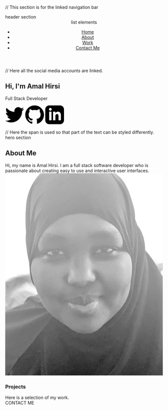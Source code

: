 <!DOCTYPE html>
<html lang="en-US"> 


<head>
    <meta charset="UTF-8">
    <meta name="viewport" content="width=device-width, initial-scale=1.0">
    <title> My Portofolio </title>
    <link rel="stylesheet" href="style.css" href="./desktop/projects/project/style.css">
</head>

// This section is for the linked navigation bar
 <body>  
 header section 
   <header class="header">
   <nav> 
   list elements 
      <ul>
         <li> <a href="Home">Home</a></li>
         <li> <a href="About">About</a></li>
         <li> <a href="Work">Work</a></li>
         <li> <a href="#contact-me">Contact Me</a></li>
       </ul>
   </nav> 
</header>

// Here all the social media accounts are linked.
  <section class="home"> 
      <h1>Hi, I'm   <span>Amal Hirsi</span></h1>
      <p>Full Stack Developer</p>
      <div class="socialmedia">
      <a href="https://www.twitter.com">
         <svg xmlns="http://www.w3.org/2000/svg" width="60" height="60" viewBox="0 0 24 24"><path d="M24 4.557c-.883.392-1.832.656-2.828.775 1.017-.609 1.798-1.574 2.165-2.724-.951.564-2.005.974-3.127 1.195-.897-.957-2.178-1.555-3.594-1.555-3.179 0-5.515 2.966-4.797 6.045-4.091-.205-7.719-2.165-10.148-5.144-1.29 2.213-.669 5.108 1.523 6.574-.806-.026-1.566-.247-2.229-.616-.054 2.281 1.581 4.415 3.949 4.89-.693.188-1.452.232-2.224.084.626 1.956 2.444 3.379 4.6 3.419-2.07 1.623-4.678 2.348-7.29 2.04 2.179 1.397 4.768 2.212 7.548 2.212 9.142 0 14.307-7.721 13.995-14.646.962-.695 1.797-1.562 2.457-2.549z"/></svg></a>
       <a href="https://www.github.com">
         <svg xmlns="http://www.w3.org/2000/svg" width="60" height="60" viewBox="0 0 24 24"><path d="M12 0c-6.626 0-12 5.373-12 12 0 5.302 3.438 9.8 8.207 11.387.599.111.793-.261.793-.577v-2.234c-3.338.726-4.033-1.416-4.033-1.416-.546-1.387-1.333-1.756-1.333-1.756-1.089-.745.083-.729.083-.729 1.205.084 1.839 1.237 1.839 1.237 1.07 1.834 2.807 1.304 3.492.997.107-.775.418-1.305.762-1.604-2.665-.305-5.467-1.334-5.467-5.931 0-1.311.469-2.381 1.236-3.221-.124-.303-.535-1.524.117-3.176 0 0 1.008-.322 3.301 1.23.957-.266 1.983-.399 3.003-.404 1.02.005 2.047.138 3.006.404 2.291-1.552 3.297-1.23 3.297-1.23.653 1.653.242 2.874.118 3.176.77.84 1.235 1.911 1.235 3.221 0 4.609-2.807 5.624-5.479 5.921.43.372.823 1.102.823 2.222v3.293c0 .319.192.694.801.576 4.765-1.589 8.199-6.086 8.199-11.386 0-6.627-5.373-12-12-12z"/></svg></a>
      <a href="https://linkedin.com">
         <svg xmlns="http://www.w3.org/2000/svg" width="60" height="60" viewBox="0 0 24 24"><path d="M19 0h-14c-2.761 0-5 2.239-5 5v14c0 2.761 2.239 5 5 5h14c2.762 0 5-2.239 5-5v-14c0-2.761-2.238-5-5-5zm-11 19h-3v-11h3v11zm-1.5-12.268c-.966 0-1.75-.79-1.75-1.764s.784-1.764 1.75-1.764 1.75.79 1.75 1.764-.783 1.764-1.75 1.764zm13.5 12.268h-3v-5.604c0-3.368-4-3.113-4 0v5.604h-3v-11h3v1.765c1.396-2.586 7-2.777 7 2.476v6.759z"/></svg></a>
      </div>
   </section>

// Here the span is used so that part of the text can be styled differently.
 hero section 
   <section>
      <div class="about">
         <h2>About Me</h2>
         <p1>Hi, my name is Amal Hirsi. I am a full stack software developer who is passionate about creating
            easy to use and interactive user interfaces. 
         </p1>
         <div>
             <img class="picture" src="IMG_0652.jpg" alt=""> </div>
      </div>

   </section> 
 
   <section class="work"> 
       <h3>Projects</h3>
       <p3>Here is a selection of <span>my work.</span></p3>
   </section>

   <section class="contact">
         <div class="contactme">CONTACT ME</div>
   </section>


</body>

 </html>
